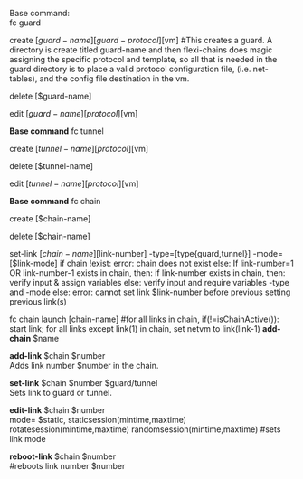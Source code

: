 Base command:  
fc guard

create [$guard-name] [guard-protocol] [$vm]
#This creates a guard. A directory is create titled guard-name and then flexi-chains does magic assigning the specific protocol and template, so all that is needed in the guard directory is to place a valid protocol configuration file, (i.e. net-tables), and the config file destination in the vm.

delete [$guard-name]

edit [$guard-name] [protocol{}] [$vm]


**Base command**
fc tunnel 

create [$tunnel-name] [protocol{}] [$vm]

delete [$tunnel-name]

edit [$tunnel-name] [protocol{}] [$vm]

**Base command**
fc chain 

create [$chain-name]

delete [$chain-name]

set-link [$chain-name] [$link-number] -type=[type{guard,tunnel}] -mode=[$link-mode]
if chain !exist:
error: chain does not exist
else:
    If link-number=1 OR link-number-1 exists in chain, then:
        if link-number exists in chain, then:
            verify input & assign variables
        else:
            verify input and require variables -type and -mode
    else:
        error: cannot set link $link-number before previous setting previous link(s)
        

fc chain launch [chain-name]
#for all links in chain, if(!=isChainActive()): start link; for all links except link(1) in chain, set netvm to link(link-1)
**add-chain** $name

**add-link** $chain $number  
Adds link number $number in the chain.  

**set-link** $chain $number $guard/tunnel  
Sets link to guard or tunnel.  

**edit-link** $chain $number  
    mode= $static, staticsession(mintime,maxtime) rotatesession(mintime,maxtime) randomsession(mintime,maxtime)        #sets link mode    
      
    
    
**reboot-link** $chain $number  
#reboots link number $number  




    
    


    








